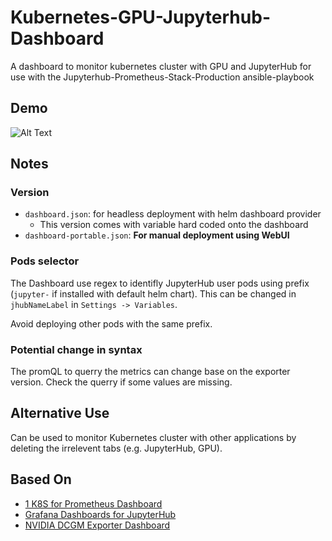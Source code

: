 # Kubernetes-GPU-Jupyterhub-Dashboard
A dashboard to monitor kubernetes cluster with GPU and JupyterHub for use with the 
Jupyterhub-Prometheus-Stack-Production ansible-playbook

## Demo
![Alt Text](https://github.com/Donald954732/Kubernetes-GPU-Jupyterhub-Dashboard/raw/main/demo/Demo-Dashboard.gif)

## Notes
### Version
- `dashboard.json`: for headless deployment with helm dashboard provider
  - This version comes with variable hard coded onto the dashboard
- `dashboard-portable.json`: **For manual deployment using WebUI**   

### Pods selector
The Dashboard use regex to identifly JupyterHub user pods using prefix (`jupyter-` if installed with default helm chart). This can be changed in `jhubNameLabel` in `Settings -> Variables`. 

Avoid deploying other pods with the same prefix.

### Potential change in syntax
The promQL to querry the metrics can change base on the exporter version. Check the querry if some values are missing.

## Alternative Use
Can be used to monitor Kubernetes cluster with other applications by deleting the irrelevent tabs (e.g. JupyterHub, GPU).

## Based On
- [1 K8S for Prometheus Dashboard](https://github.com/starsliao/Prometheus)
- [Grafana Dashboards for JupyterHub](https://github.com/jupyterhub/grafana-dashboards)
- [NVIDIA DCGM Exporter Dashboard](https://grafana.com/grafana/dashboards/12239)
